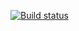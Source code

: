 [![Build status](https://ci.appveyor.com/api/projects/status/fw0cl3i2mj4hwr3b?svg=true)](https://ci.appveyor.com/project/Flayka/settingci)